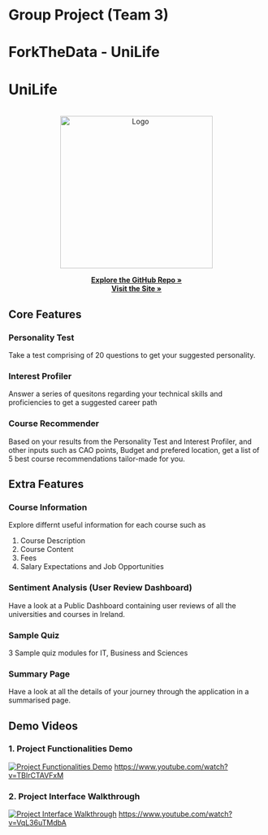 # Group Project (Team 3)

# ForkTheData - UniLife




<!-- Project Title -->
# UniLife

<!-- PROJECT LOGO -->

<br />
<div align = "center">
  <a href="https://www.unilife.ml">
    <img src="https://unilifethumbnails.s3.eu-west-1.amazonaws.com/images/splash.png" alt="Logo" width="300rem">
  </a>
 <p align="center">
    <a href="https://github.com/sanvidpunde/MyUniLifeSimulation"><strong>Explore the GitHub Repo »</strong></a>
    <br />
    <a href="https://www.unilife.ml"><strong>Visit the Site »</strong></a>
  </p>
</div>

## Core Features

### Personality Test
Take a test comprising of 20 questions to get your suggested personality.

### Interest Profiler
Answer a series of quesitons regarding your technical skills and proficiencies to get a suggested career path

### Course Recommender
Based on your results from the Personality Test and Interest Profiler, and other inputs such as CAO points, Budget and prefered location, get a list of 5 best course recommendations tailor-made for you.


## Extra Features

### Course Information
Explore differnt useful information for each course such as
1.  Course Description
2.  Course Content
3.  Fees
4.  Salary Expectations and Job Opportunities

### Sentiment Analysis (User Review Dashboard)

Have a look at a Public Dashboard containing user reviews of all the universities and courses in Ireland.

### Sample Quiz

3 Sample quiz modules for IT, Business and Sciences

### Summary Page

Have a look at all the details of your journey through the application in a summarised page.


## Demo Videos


### 1. Project Functionalities Demo

[![Project Functionalities Demo](https://i.postimg.cc/d1ChtGyz/Screenshot-2022-12-14-182909.jpg)](https://www.youtube.com/watch?v=TBIrCTAVFxM "Project Functionalities Demo - Click to Watch!")
https://www.youtube.com/watch?v=TBIrCTAVFxM


### 2. Project Interface Walkthrough

[![Project Interface Walkthrough](https://i.postimg.cc/NF2dpJZ5/newweewew.jpg)](https://www.youtube.com/watch?v=VqL36uTMdbA "Project Interface Walkthrough - Click to Watch!")
https://www.youtube.com/watch?v=VqL36uTMdbA
